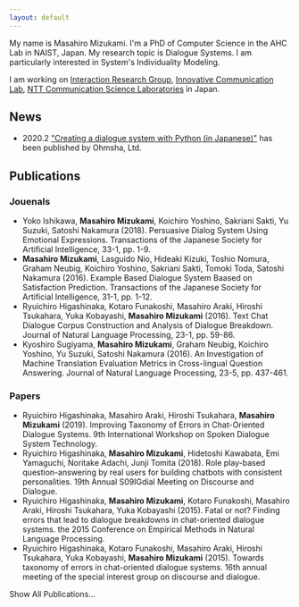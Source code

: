 ```yaml
---
layout: default
---
```


My name is Masahiro Mizukami. I'm a PhD of Computer Science in the AHC Lab in NAIST, Japan.
My research topic is Dialogue Systems.
I am particularly interested in System's Individuality Modeling.

I am working on [Interaction Research Group](http://www.kecl.ntt.co.jp/icl/icl/interaction_research.html), [Innovative Communication Lab](http://www.kecl.ntt.co.jp/rps/english/lab_e/nnovative_lab_e.html), [NTT Communication Science Laboratories](http://www.kecl.ntt.co.jp/english/index.html) in Japan.

## News
- 2020.2	["Creating a dialogue system with Python (in Japanese)"](https://www.ohmsha.co.jp/book/9784274224799/) has been published by Ohmsha, Ltd.


## Publications

### Jouenals

- Yoko Ishikawa, **Masahiro Mizukami**, Koichiro Yoshino, Sakriani Sakti, Yu Suzuki, Satoshi Nakamura (2018). Persuasive Dialog System Using Emotional Expressions. Transactions of the Japanese Society for Artificial Intelligence, 33-1, pp. 1-9.
- **Masahiro Mizukami**, Lasguido Nio, Hideaki Kizuki, Toshio Nomura, Graham Neubig, Koichiro Yoshino, Sakriani Sakti, Tomoki Toda, Satoshi Nakamura (2016). Example Based Dialogue System Baased on Satisfaction Prediction. Transactions of the Japanese Society for Artificial Intelligence, 31-1, pp. 1-12.
- Ryuichiro Higashinaka, Kotaro Funakoshi, Masahiro Araki, Hiroshi Tsukahara, Yuka Kobayashi, **Masahiro Mizukami** (2016). Text Chat Dialogue Corpus Construction and Analysis of Dialogue Breakdown. Journal of Natural Language Processing, 23-1, pp. 59-86.
- Kyoshiro Sugiyama, **Masahiro Mizukami**, Graham Neubig, Koichiro Yoshino, Yu Suzuki, Satoshi Nakamura (2016). An Investigation of Machine Translation Evaluation Metrics in Cross-lingual Question Answering. Journal of Natural Language Processing, 23-5, pp. 437-461.



### Papers

- Ryuichiro Higashinaka, Masahiro Araki, Hiroshi Tsukahara, **Masahiro Mizukami** (2019). Improving Taxonomy of Errors in Chat-Oriented Dialogue Systems. 9th International Workshop on Spoken Dialogue System Technology.
- Ryuichiro Higashinaka, **Masahiro Mizukami**, Hidetoshi Kawabata, Emi Yamaguchi, Noritake Adachi, Junji Tomita (2018). Role play-based question-answering by real users for building chatbots with consistent personalities. 19th Annual S09IGdial Meeting on Discourse and Dialogue.
- Ryuichiro Higashinaka, **Masahiro Mizukami**, Kotaro Funakoshi, Masahiro Araki, Hiroshi Tsukahara, Yuka Kobayashi (2015). Fatal or not? Finding errors that lead to dialogue breakdowns in chat-oriented dialogue systems. the 2015 Conference on Empirical Methods in Natural Language Processing.
- Ryuichiro Higashinaka, Kotaro Funakoshi, Masahiro Araki, Hiroshi Tsukahara, Yuka Kobayashi, **Masahiro Mizukami** (2015). Towards taxonomy of errors in chat-oriented dialogue systems. 16th annual meeting of the special interest group on discourse and dialogue.

Show All Publications...


